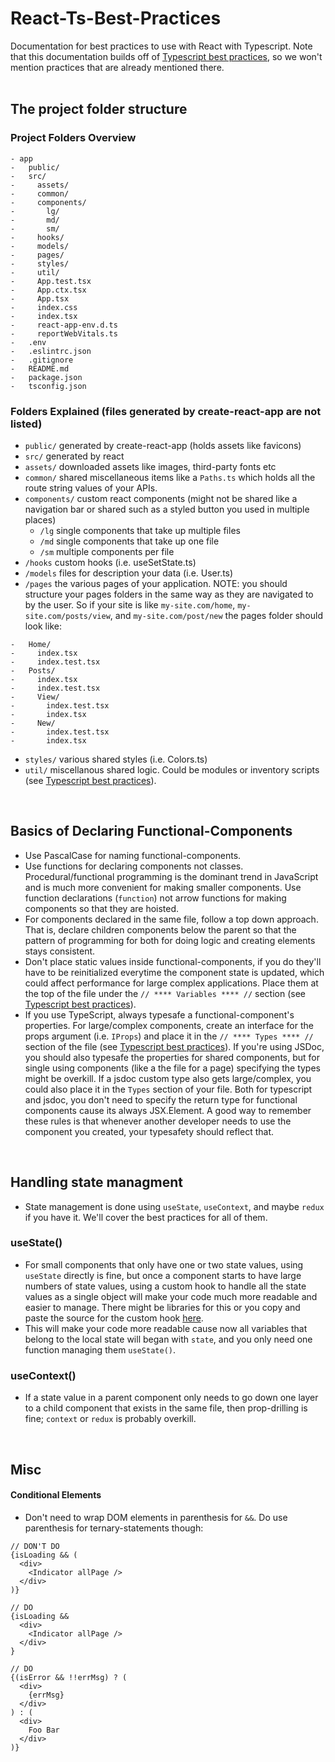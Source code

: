 # React-Ts-Best-Practices

Documentation for best practices to use with React with Typescript. Note that this documentation builds off of <a href="https://github.com/seanpmaxwell/Typescript-Best-Practices">Typescript best practices</a>, so we won't mention practices that are already mentioned there.
<br/><br/>


## The project folder structure

### Project Folders Overview

```
- app
-   public/
-   src/
-     assets/
-     common/
-     components/
-       lg/
-       md/
-       sm/
-     hooks/
-     models/
-     pages/
-     styles/
-     util/
-     App.test.tsx
-     App.ctx.tsx
-     App.tsx
-     index.css
-     index.tsx
-     react-app-env.d.ts
-     reportWebVitals.ts
-   .env
-   .eslintrc.json
-   .gitignore
-   README.md
-   package.json
-   tsconfig.json
```

### Folders Explained (files generated by create-react-app are not listed)
- `public/` generated by create-react-app (holds assets like favicons)
- `src/` generated by react
- `assets/` downloaded assets like images, third-party fonts etc
- `common/` shared miscellaneous items like a `Paths.ts` which holds all the route string values of your APIs.
- `components/` custom react components (might not be shared like a navigation bar or shared such as a styled button you used in multiple places)
  - `/lg` single components that take up multiple files
  - `/md` single components that take up one file
  - `/sm` multiple components per file
- `/hooks` custom hooks (i.e. useSetState.ts)
- `/models` files for description your data (i.e. User.ts)
- `/pages` the various pages of your application. NOTE: you should structure your pages folders in the same way as they are navigated to by the user. So if your site is like `my-site.com/home`, `my-site.com/posts/view`, and `my-site.com/post/new` the pages folder should look like:
```
-   Home/
-     index.tsx
-     index.test.tsx
-   Posts/
-     index.tsx
-     index.test.tsx
-     View/
-       index.test.tsx
-       index.tsx
-     New/
-       index.test.tsx
-       index.tsx
```
- `styles/` various shared styles (i.e. Colors.ts)
- `util/` miscellanous shared logic. Could be modules or inventory scripts (see <a href="https://github.com/seanpmaxwell/Typescript-Best-Practices">Typescript best practices</a>).
<br/>


## Basics of Declaring Functional-Components

- Use PascalCase for naming functional-components.
- Use functions for declaring components not classes. Procedural/functional programming is the dominant trend in JavaScript and is much more convenient for making smaller components. Use function declarations (`function`) not arrow functions for making components so that they are hoisted.
- For components declared in the same file, follow a top down approach. That is, declare children components below the parent so that the pattern of programming for both for doing logic and creating elements stays consistent.
- Don't place static values inside functional-components, if you do they'll have to be reinitialized everytime the component state is updated, which could affect performance for large complex applications. Place them at the top of the file under the `// **** Variables **** //` section (see <a href="https://github.com/seanpmaxwell/Typescript-Best-Practices">Typescript best practices</a>).
- If you use TypeScript, always typesafe a functional-component's properties. For large/complex components, create an interface for the props argument (i.e. `IProps`) and place it in the `// **** Types **** //` section of the file (see <a href="https://github.com/seanpmaxwell/Typescript-Best-Practices">Typescript best practices</a>). If you're using JSDoc, you should also typesafe the properties for shared components, but for single using components (like a the file for a page) specifying the types might be overkill. If a jsdoc custom type also gets large/complex, you could also place it in the `Types` section of your file. Both for typescript and jsdoc, you don't need to specify the return type for functional components cause its always JSX.Element. A good way to remember these rules is that whenever another developer needs to use the component you created, your typesafety should reflect that.
<br/>


## Handling state managment
- State management is done using `useState`, `useContext`, and maybe `redux` if you have it. We'll cover the best practices for all of them.

### useState()
- For small components that only have one or two state values, using `useState` directly is fine, but once a component starts to have large numbers of state values, using a custom hook to handle all the state values as a single object will make your code much more readable and easier to manage. There might be libraries for this or you copy and paste the source for the custom hook <a href="https://github.com/seanpmaxwell/useSetState/blob/main/src/useSetState.ts">here</a>.
- This will make your code more readable cause now all variables that belong to the local state will began with `state`, and you only need one function managing them `useState()`.

### useContext()
- If a state value in a parent component only needs to go down one layer to a child component that exists in the same file, then prop-drilling is fine; `context` or `redux` is probably overkill. 
<br/>


## Misc

#### Conditional Elements

- Don't need to wrap DOM elements in parenthesis for `&&`. Do use parenthesis for ternary-statements though:
```
// DON'T DO
{isLoading && (
  <div>
    <Indicator allPage />
  </div>
)}

// DO
{isLoading && 
  <div>
    <Indicator allPage />
  </div>
}

// DO
{(isError && !!errMsg) ? (
  <div>
    {errMsg}
  </div>
) : (
  <div>
    Foo Bar
  </div>
)}
```

